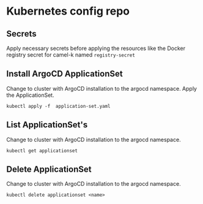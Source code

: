 # Kubernetes config repo


## Secrets 
Apply necessary secrets before applying the resources like the Docker registry secret for camel-k named `registry-secret`

## Install ArgoCD ApplicationSet
Change to cluster with ArgoCD installation to the argocd namespace. Apply the ApplicationSet.

```
kubectl apply -f  application-set.yaml
```

## List ApplicationSet's
Change to cluster with ArgoCD installation to the argocd namespace.

```
kubectl get applicationset
```

## Delete ApplicationSet
Change to cluster with ArgoCD installation to the argocd namespace.

```
kubectl delete applicationset <name>
```
